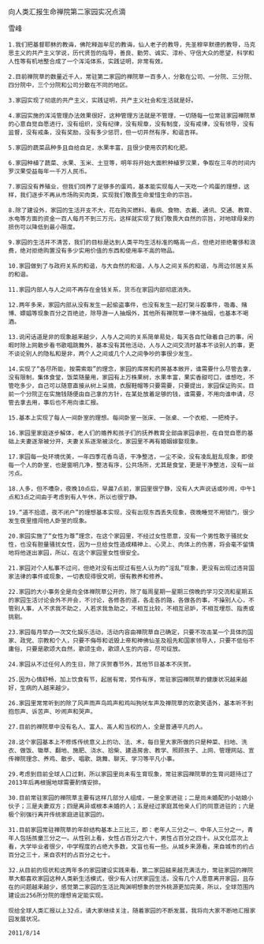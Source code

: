 向人类汇报生命禅院第二家园实况点滴

雪峰


    1.我们把基督耶稣的教诲，佛陀释迦牟尼的教诲，仙人老子的教导，先圣穆罕默德的教导，马克思主义的共产主义学说，历代贤哲的指导，善良、勤劳、诚实、淳朴、守信大众的愿望，科学和人性等有机地整合成了一个浑沌体系，实践证明，非常有效。

    2.目前禅院草的数量近千人，常驻第二家园的禅院草一百多人，分散在公司、一分院、三分院、四分院中，三个分院和公司分散在不同的地区。

    3.家园实现了彻底的共产主义，实践证明，共产主义社会和生活就是好。

    4.家园实施的浑沌管理办法效果很好，这种管理方法就是不管理，一切随每一位常驻家园禅院草的心意自觉自愿进行，没有组织，没有纪律，没有规章，没有制度，没有戒律，没有领导，没有监督，没有戒条，没有奖励，没有多少惩罚，但一切井然有序，和谐吉祥。

    5.家园的蔬菜品种多且自给自足，水果丰富，且很少使用农药和化肥。

    6.家园种植了蔬菜、水果、玉米、土豆等，明年将开始大面积种植罗汉果，争取在三年的时间内罗汉果受益每年一千万人民币。

    7.家园没有养殖业，但我们饲养了足够多的蛋鸡，基本能实现每人一天吃一个鸡蛋的理想，这样，我们逐步不再从市场购买肉类，实现我们敬畏生命爱惜生命的宗旨。

    8.除了建设外，家园的生活开支不大，花在购买燃料、看病、食物、衣着、通讯、交通、教育、水电等方面的资金一百人每月不到三万元，这样就实现了我们敬畏大自然的宗旨，对地球母亲的损伤可以降低到最小限度。

    9.家园的生活并不清苦，我们的目标是达到人类平均生活标准的略高一点，但绝对拒绝奢侈和浪费，绝对拒绝购置没有多少实用价值的东西和使用率不高的物品。

    10.家园做到了与政府关系的和谐，与大自然的和谐，人与人之间关系的和谐，与周边邻居关系的和谐。

    11.家园内部人与人之间不再存在金钱关系，货币在家园内部彻底消失。

    12.两年多来，家园内部从没有发生一起偷盗事件，也没有发生一起打架斗殴事件，吸毒、赌博、嫖娼等现象百分之百绝迹，除导游一人抽烟外，其他所有禅院草一律不抽烟，也基本不喝酒。

    13.说闲话道是非的现象越来越少，人与人之间的关系简单易处，每天各自忙碌着自己的事，闲暇时除上网散步看书歌唱跳舞外，基本没有其他活动，人与人之间交流时基本不谈别人的事，更不谈论别人的隐私和是非，两个人之间或几个人之间争吵的事很少发生。

    14.实现了“各尽所能，按需索取”的理念，家园的库房和药房基本敞开，谁需要什么尽管去拿，没有限制，集体食堂，饭菜随量用，家园有上万株果树，水果丰富，果实香甜可口，谁想吃，不管吃多少，自己可以随意直接从树上采摘，衣服鞋帽等只要需要，只要提出，家园保证购买。目前一个分院正在实施钱随便由自己拿的方针，在某处放着足够的钱，谁需要，不用向谁申请，尽管去拿去用，事后也不用向谁汇报。

    15.基本上实现了每人一间卧室的理想。每间卧室一张床、一张桌、一个衣柜、一把椅子。

    16.家园里家庭逐步解体，老人们的赡养和孩子们的抚养教育全部由家园承担，在自觉自愿的基础上夫妻逐渐被分开，夫妻关系逐渐被淡化，家园里不再有婚姻嫁娶现象。

    17.家园每一处环境优美，一年四季花香鸟语，干净整洁，一尘不染，没有凌乱脏乱现象，即使每一个人的卧室，也是窗明几净，整洁有序，公共场所，尤其是食堂，更是干净整洁，没有一丝污点。

    18.人多，但不嘈杂，夜晚10点后，早晨7点前，家园里很宁静，没有人大声说话或吵闹，中午1点和3点之间由于考虑到有人午休，所以也很宁静。

    19.“道不拾遗，夜不闭户”的理想基本实现，没有出现东西丢失现象，夜晚睡觉不用锁门，很少发生夜里擅闯他人卧室的现象。

    20.家园实施了“女性为尊”理念，在这个家园里，不经过女性愿意，没有一个男性敢于骚扰女性，也没有胆量骚扰女性，因为一旦给女性造成精神上、心灵上、肉体上的伤害，将会毫不留情地将他逐出家园，所以，在这个家园里女性很安全。

    21.家园对个人私事不过问，但绝对没有出现过有些人认为的“淫乱”现象，更没有出现过违背国家法律的事件或现象，一切表现得很文明，很有教养和修养。

    22.家园的大小事务全是向全体禅院草公开的，除了每周星期一星期三傍晚的学习交流和星期五的家园生活讨论会外不开会，不讨论，各修各的道，各走各的路，各做各的事，不操别人心，不管别人事，人不求我不助之，人若求我急助之，不相互比较，不相互忌妒，不相互埋怨、指责或挑剔。

    23.家园每月举办一次文化娱乐活动，活动内容由禅院草自己确定，只要不攻击某一个具体的国家、政党、宗教和个人，只要不侮辱和诋毁上帝和神佛仙圣及祖先和国家领导人，只要不低俗不庸俗，只要是歌颂大自然，歌颂生命，歌颂人生的内容，尽可绽放。

    24.家园从不过任何人的生日，除了庆贺春节外，其他节日基本不庆贺。

    25.因为心情舒畅，加上饮食有节，起居有常，劳作有序，常驻家园禅院草的健康状况越来越好，生病的人越来越少。

    26.家园里常常听到的除了风声雨声鸟鸣声和鸡叫狗吠车声及禅院草的欢歌笑语外，基本听不到抱怨声、诉苦声、吵闹声和哭声。

    27.目前的禅院草中没有名人、富人、高人和当权的人，全是普通平凡的人。

    28.这个家园基本上不修炼传统意义上的功、法、术，每日里大家所做的只是种菜、扫地、洗衣、做饭、锄草、翻地、施肥、浇水、拾柴、建造房舍、教学、照顾孩子、上网、管理网站、宣传禅院理念、养鸡、散步、唱歌、跳舞、聊天、学习等平凡小事。

    29.考虑到目前全球人口过剩，所以家园里尚未有生育现象，常驻家园禅院草的生育问题待过了2013年后再根据地球需要酌情安排。

    30.目前常驻家园的禅院草主要有这样几部分人组成，一是全家进驻；二是尚未婚配的小姑娘小伙子；三是夫妻双方；四是离异或根本未婚的人；五是经过家庭其他亲人们的同意进驻的；六是极个别强行离开传统家庭进驻家园的。

    31.目前家园常驻禅院草的年龄结构基本上三比三，即：老年人三分之一、中年人三分之一，青年人包括孩童三分之一。从性别上看，女性占百分之六十，男性占百分之四十。从文化层次上看，大学毕业者很少，中学程度的占绝大多数，文盲也有一些。从城乡来源看，来自城市的约占百分之三十，来自农村的占百分之七十。

    32.从目前的现状和这两年多的家园建设实践来看，第二家园越来越充满活力，常驻家园的禅院草大都喜欢家园这种人类新生活模式，很少有人讨厌家园生活，没有几个人愿意离开家园，且存在的问题越来越少，感觉第二家园的生活比陶渊明想象的世外桃源更加完美，所以，全球范围内建设出256所分院的理想肯定能实现。

    现给全球人类汇报以上32点，请大家继续关注，随着家园的不断发展，我将向大家不断地汇报家园发展状况。

    2011/8/14



